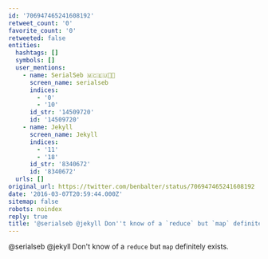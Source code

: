 ```yaml
---
id: '706947465241608192'
retweet_count: '0'
favorite_count: '0'
retweeted: false
entities:
  hashtags: []
  symbols: []
  user_mentions:
    - name: SerialSeb 🇲🇨🇪🇺🏳️‍🌈
      screen_name: serialseb
      indices:
        - '0'
        - '10'
      id_str: '14509720'
      id: '14509720'
    - name: Jekyll
      screen_name: Jekyll
      indices:
        - '11'
        - '18'
      id_str: '8340672'
      id: '8340672'
  urls: []
original_url: https://twitter.com/benbalter/status/706947465241608192
date: '2016-03-07T20:59:44.000Z'
sitemap: false
robots: noindex
reply: true
title: '@serialseb @jekyll Don''t know of a `reduce` but `map` definitely exists.'
---
```


@serialseb @jekyll Don't know of a `reduce` but `map` definitely exists.